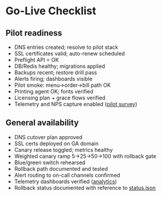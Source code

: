 # Go-Live Checklist

## Pilot readiness

- DNS entries created; resolve to pilot stack
- SSL certificates valid; auto-renew scheduled
- Preflight API = OK
- DB/Redis healthy; migrations applied
- Backups recent; restore drill pass
- Alerts firing; dashboards visible
- Pilot smoke: menu→order→bill path OK
- Printing agent OK; fonts verified
- Licensing plan + grace flows verified
- Telemetry and NPS capture enabled ([pilot survey](PILOT_SURVEY.md))

## General availability

- DNS cutover plan approved
- SSL certs deployed on GA domain
- Canary release toggled; metrics healthy
- Weighted canary ramp 5→25→50→100 with rollback gate
- Blue/green switch rehearsed
- Rollback path documented and tested
- Alert routing to on-call channels confirmed
- Telemetry dashboards verified ([analytics](analytics.md))
- Rollback status documented with reference to [status.json](../status.json)
